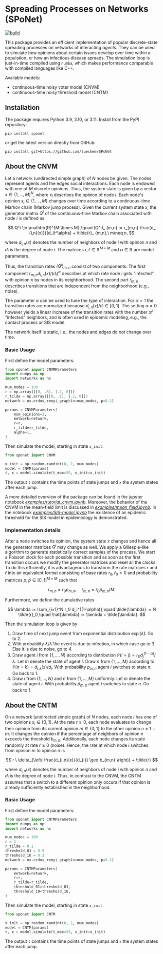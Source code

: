 # Spreading Processes on Networks (SPoNet)

[![build](https://github.com/lueckem/cnvm/actions/workflows/build.yml/badge.svg)](https://github.com/lueckem/cnvm/actions/workflows/build.yml)

This package provides an efficient implementation of popular discrete-state spreading processes on networks of interacting *agents*.
They can be used to simulate how opinions about certain issues develop over time within a population, or how an infectious disease spreads.
The simulation loop is just-in-time compiled using `numba`, which makes performance comparable with compiled languages like C++.

Available models:
- continuous-time noisy voter model (CNVM)
- continuous-time noisy threshold model (CNTM)


## Installation
The package requires Python 3.9, 3.10, or 3.11.
Install from the PyPI repository:
```
pip install sponet
```
or get the latest version directly from GitHub:
```
pip install git+https://github.com/lueckem/SPoNet
```

## About the CNVM
Let a network (undirected simple graph) of $N$ nodes be given. The nodes represent agents and the edges social interactions. 
Each node is endowed with one of $M$ discrete opinions. Thus, the system state is given by a vector $x \in \{1,\dots,M\}^N$, where $x_i$ describes the opinion of node $i$.
Each node's opinion $x_i \in \{1,\dots,M\}$ changes over time according to a continuous-time Markov chain (Markov jump process).
Given the current system state $x$, the generator matrix $Q^i$ of the continuous-time Markov chain associated with node $i$ is defined as

$$ Q^i \in \mathbb{R}^{M \times M},\quad (Q^i)_ {m,n} := r_{m,n} \frac{d_ {i,n}(x)}{(d_i)^\alpha} + \tilde{r}_ {m,n},\ m\neq n, $$

where $d_{i,n}(x)$ denotes the number of neighbors of node $i$ with opinion $n$ and $d_i$ is the degree of node $i$. The matrices $r, \tilde{r} \in \mathbb{R}^{M \times M}$ and $\alpha \in \mathbb{R}$ are model parameters.

Thus, the transition rates $(Q^i)_ {m,n}$ consist of two components.
The first component $r_{m,n} d_{i,n}(x)/ (d_i)^\alpha$ describes at which rate node $i$ gets "infected" with opinion $n$ by nodes in its neighborhood.
The second part $\tilde{r}_{m,n}$ describes transitions that are independent from the neighborhood (e.g., noise).

The parameter $\alpha$ can be used to tune the type of interaction. For $\alpha=1$ the transition rates are normalized because $d_{i,n}(x)/d_i \in [0,1]$.
The setting $\alpha=0$ however yields a linear increase of the transition rates with the number of "infected" neighbors, and is often used in epidemic modeling, e.g., the contact process or SIS model.

The network itself is static, i.e., the nodes and edges do not change over time.

### Basic Usage
First define the model parameters:

```python
from sponet import CNVMParameters
import numpy as np
import networkx as nx

num_nodes = 100
r = np.array([[0, .8], [.2, 0]])
r_tilde = np.array([[0, .1], [.2, 0]])
network = nx.erdos_renyi_graph(n=num_nodes, p=0.1)

params = CNVMParameters(
    num_opinions=2,
    network=network,
    r=r,
    r_tilde=r_tilde,
    alpha=1,
)
```
Then simulate the model, starting in state `x_init`:

```python
from sponet import CNVM

x_init = np.random.randint(0, 2, num_nodes)
model = CNVM(params)
t, x = model.simulate(t_max=50, x_init=x_init)
```
The output `t` contains the time points of state jumps and `x` the system states after each jump.

A more detailed overview of the package can be found in the jupyter notebook [*examples/tutorial_cnvm.ipynb*](examples/tutorial_cnvm.ipynb).
Moreover, the behavior of the CNVM in the mean-field limit is discussed in [*examples/mean_field.ipynb*](examples/mean_field.ipynb).
In the notebook [*examples/SIS-model.ipynb*](examples/SIS-model.ipynb) the existence of an epidemic threshold for the SIS model in epidemiology is demonstrated.

### Implementation details

After a node switches its opinion, the system state $x$ changes and hence all the generator matrices $Q^i$ may change as well.
We apply a Gillespie-like algorithm to generate statistically correct samples of the process.
We start a Poisson clock for each possible transition and as soon as the first transition occurs we modify the generator matrices and reset all the clocks.
To do this efficiently, it is advantageous to transform the rate matrices $r$ and $\tilde{r}$ into an equivalent format consisting of base rates $r_0, \tilde{r}_0 > 0$ and probability matrices $p, \tilde{p} \in [0, 1]^{M\times M}$ such that

$$ r_{m,n} = r_0 p_ {m,n}, \quad \tilde{r}_ {m,n} = \tilde{r}_ 0 \tilde{p}_ {m,n} / M. $$

Furthermore, we define the cumulative rates

$$ \lambda := \sum_{i=1}^N r_0 d_i^{(1-\alpha)},\quad \tilde{\lambda} := N \tilde{r}_0,\quad \hat{\lambda} := \lambda + \tilde{\lambda}. $$

Then the simulation loop is given by
1. Draw time of next jump event from exponential distribution $\exp(\hat{\lambda})$. Go to 2.
2. With probability $\lambda / \hat{\lambda}$ the event is due to infection, in which case go to 3.
Else it is due to noise, go to 4.
3. Draw agent $i$ from $\{1,\dots,N\}$ according to distribution $\mathbb{P}(i = j) = r_0 d_j^{(1-\alpha)} / \lambda$. Let $m$ denote the state of agent $i$.
Draw $n$ from $\{1,\dots,M\}$ according to $\mathbb{P}(n = k) = d_{i,k}(x) / d_i$.
With probability $p_{m,n}$ agent $i$ switches to state $n$. Go back to 1.
4. Draw $i$ from $\{1,\dots,N\}$ and $n$ from $\{1,\dots,M\}$ uniformly. Let $m$ denote the state of agent $i$.
With probability $\tilde{p}_{m,n}$ agent $i$ switches to state $n$. Go back to 1.


## About the CNTM
On a network (undirected simple graph) of $N$ nodes, each node $i$ has one of two opinions $x_i \in \{0, 1\}$.
At the rate $r \geq 0$, each node evaluates to change their opinion from its current
opinion $m\in \{0, 1\}$ to the other opinion $n=1-m$. It changes the opinion if the
percentage of neighbors of opinion n exceeds the threshold $b_{m,n}$.
Additionally, each node changes its state randomly at rate $\tilde{r} \geq 0$ (noise).
Hence, the rate at which node $i$ switches from opinion $m$ to opinion $n$ is

$$ r \ \delta_{\left( \frac{d_{i,n}(x)}{d_{i}} \geq b_{m,n} \right)} + \tilde{r} $$

where $d_{i,n}(x)$ denotes the number of neighbors of node $i$ with opinion $n$ and $d_i$ is the degree of node $i$.
Thus, in contrast to the CNVM, the CNTM assumes that a switch to a different opinion only occurs
if that opinion is already sufficiently established in the neighborhood.

### Basic Usage
First define the model parameters:

```python
from sponet import CNTMParameters
import numpy as np
import networkx as nx

num_nodes = 100
r = 1
r_tilde = 0.1
threshold_01 = 0.5
threshold_10 = 0.3
network = nx.erdos_renyi_graph(n=num_nodes, p=0.1)

params = CNTMParameters(
    network=network,
    r=r,
    r_tilde=r_tilde,
    threshold_01=threshold_01,
    threshold_10=threshold_10,
)
```
Then simulate the model, starting in state `x_init`:

```python
from sponet import CNTM

x_init = np.random.randint(0, 2, num_nodes)
model = CNTM(params)
t, x = model.simulate(t_max=50, x_init=x_init)
```
The output `t` contains the time points of state jumps and `x` the system states after each jump.
